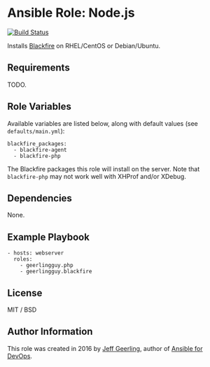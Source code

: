 # Ansible Role: Node.js

[![Build Status](https://travis-ci.org/geerlingguy/ansible-role-nodejs.svg?branch=master)](https://travis-ci.org/geerlingguy/ansible-role-nodejs)

Installs [Blackfire](https://blackfire.io/) on RHEL/CentOS or Debian/Ubuntu.

## Requirements

TODO.

## Role Variables

Available variables are listed below, along with default values (see `defaults/main.yml`):

    blackfire_packages:
      - blackfire-agent
      - blackfire-php

The Blackfire packages this role will install on the server. Note that `blackfire-php` may not work well with XHProf and/or XDebug.

## Dependencies

None.

## Example Playbook

    - hosts: webserver
      roles:
        - geerlingguy.php
        - geerlingguy.blackfire

## License

MIT / BSD

## Author Information

This role was created in 2016 by [Jeff Geerling](http://jeffgeerling.com/), author of [Ansible for DevOps](http://ansiblefordevops.com/).
